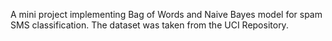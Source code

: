 A mini project implementing Bag of Words and Naive Bayes model for spam SMS classification.
The dataset was taken from the UCI Repository.
